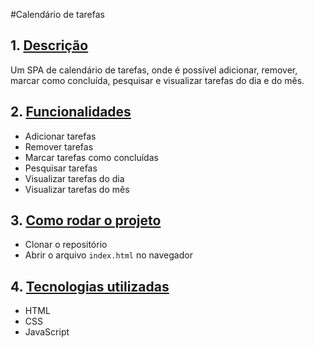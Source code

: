 #Calendário de tarefas
## 1. [Descrição](#Descrição)
Um SPA de calendário de tarefas, onde é possível adicionar, remover, marcar como concluída, pesquisar e visualizar tarefas do dia e do mês.

## 2. [Funcionalidades](#Funcionalidades)
- Adicionar tarefas
- Remover tarefas
- Marcar tarefas como concluídas
- Pesquisar tarefas
- Visualizar tarefas do dia
- Visualizar tarefas do mês

## 3. [Como rodar o projeto](#Como-rodar-o-projeto)
- Clonar o repositório
- Abrir o arquivo `index.html` no navegador

## 4. [Tecnologias utilizadas](#Tecnologias-utilizadas)
- HTML
- CSS
- JavaScript